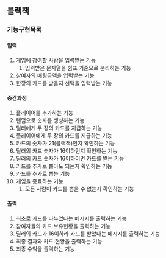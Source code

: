 ## 블랙잭
### 기능구현목록
#### 입력
1. 게임에 참여할 사람을 입력받는 기능
    1. 입력받은 문자열을 쉼표 기준으로 분리하는 기능
1. 참여자의 배팅금액을 입력받는 기능
1. 한장의 카드를 받을지 선택을 입력받는 기능

#### 중간과정
1. 플레이어를 추가하는 기능
1. 랜덤으로 숫자를 생성하는 기능
1. 딜러에게 두 장의 카드를 지급하는 기능
1. 플레이어에게 두 장의 카드를 지급하는 기능
1. 카드의 숫자가 21(블랙잭)인지 확인하는 기능
1. 딜러의 카드 숫자가 16이하인지 확인하는 기능
1. 딜러의 카드 숫자가 16이하이면 카드를 받는 기능
1. 카드를 추가로 뽑아도 되는지 확인하는 기능
1. 카드를 추가로 뽑는 기능
1. 게임을 종료하는 기능
    1. 모든 사람이 카드를 뽑을 수 없는지 확인하는 기능

#### 출력
1. 최초로 카드를 나누었다는 메시지를 출력하는 기능
1. 참여자들의 카드 보유현황을 출력하는 기능
1. 딜러의 카드가 16이하라 카드를 받았다는 메시지를 출력하는 기능
1. 최종 결과와 카드 현황을 출력하는 기능
1. 최종 수익을 출력하는 기능
